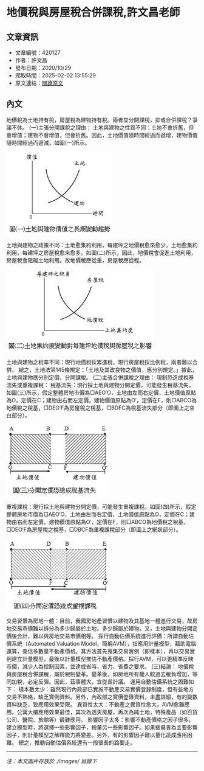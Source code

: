 # 地價稅與房屋稅合併課稅,許文昌老師

## 文章資訊
- 文章編號：420127
- 作者：許文昌
- 發布日期：2020/10/29
- 爬取時間：2025-02-02 13:55:29
- 原文連結：[閱讀原文](https://real-estate.get.com.tw/Columns/detail.aspx?no=420127)

## 內文
地價稅為土地持有稅，房屋稅為建物持有稅。兩者宜分開課稅，抑或合併課稅？爭議不休。
(一)主張分開課稅之理由：
土地與建物之性質不同：土地不會折舊，但會增值；建物不會增值，但會折舊。因此，土地價值隨時間經過而遞增，建物價值隨時間經過而遞減。如圖(一)所示。

![圖片](./images/420127_28da7cc5431b6ab242b02a5cf0b8f742.png)

土地與建物之政策不同：土地愈集約利用，每建坪之地價稅愈來愈少。土地愈集約利用，每建坪之房屋稅愈來愈多。如圖(二)所示，因此，地價稅會促進土地利用，房屋稅會阻礙土地利用。故地價稅應從重，房屋稅應從輕。

![圖片](./images/420127_88ea56a0cc08bc97f1ffdc42aaf8a96b.png)

土地與建物之稅率不同：現行地價稅採累進稅，現行房屋稅採比例稅，兩者難以合併。
總之，土地法第145條規定：「土地及其改良物之價值，應分別規定。」據此，土地與建物應分別定價，分開課稅。
(二)主張合併課稅之理由：
現制恐造成稅基流失或重複課稅：
稅基流失：現行採土地與建物分開定價，可能發生稅基流失。如圖(三)所示，假定整體房地市價為□AEO′O，土地由左而右定價，土地價值原點為O，定價在C；建物由右而左定價，建物價值原點為O′，定價在F，則□ABCO為地價稅之稅基，□DEO′F為房屋稅之稅基，□BDFC為稅基流失部分（即圖上之空白部分）。

![圖片](./images/420127_033dec272e269c042f7405db3f021565.png)

重複課稅：現行採土地與建物分開定價，可能發生重複課稅。如圖(四)所示，假定整體房地市價為□AEO′O，土地由左而右定價，土地價值原點為O，定價在C；建物由右而左定價，建物價值原點為O′，定價在F，則□ABCO為地價稅之稅基，□DEO′F為房屋稅之稅基，□DBCF為重複課稅部分（即圖上之網狀部分）。

![圖片](./images/420127_a4a5f4bf812ebeefbca4b40e9353c3a8.png)

交易習慣為房地一體：目前，我國房地產習慣以建物及其基地一體進行交易，故房地交易市價難以拆分為多少歸屬於土地，多少歸屬於建物。又，土地與建物分開定價後合計，難以與房地交易市價相等。
採行自動估價系統進行評價：所謂自動估價系統（Automated Valuation Model，簡稱AVM），指應用計量模型，藉助電腦運算，查估多數量不動產價格。其方法首先蒐集交易實例（即樣本），再以交易實例建立計量模型，最後以計量模型推估不動產價格。採行AVM，可以更精準反映市價，減少人為控制因素，並達成省時、省力、省費之要求。
(三)結論：
地價稅與房屋稅合併課稅，屬於稅制變革。變革後，如房地所有權人較過去稅負增加，等同加稅，必定反彈。因此，茲事體大，宜從長計議。
運用自動估價系統之困難如下：
樣本數太少：雖然現行內政部已實施不動產交易實價登錄制度，但有些地方交易不熱絡，缺乏實例資料。另外，內政部之實價登錄資料，未盡詳細，有的變數資料缺乏，致應用效果受限。
異質性太大：不動產之異質性愈大，AVM愈難應用。公寓大樓應用效果最佳，其次為透天房屋，再次為純土地，特殊產品（如百貨公司、醫院、旅館等）最難應用。
影響因子太多：影響不動產價格之因子很多，建立模型時，將選擇一些影響因子，捨棄另一些影響因子。如果捨棄者為主要影響因子，則計量模型之解釋能力將變差。另外，有的影響因子難以量化造成應用困難。
總之，推動自動估價系統還有一段很長的路要走。

---
*注：本文圖片存放於 ./images/ 目錄下*
